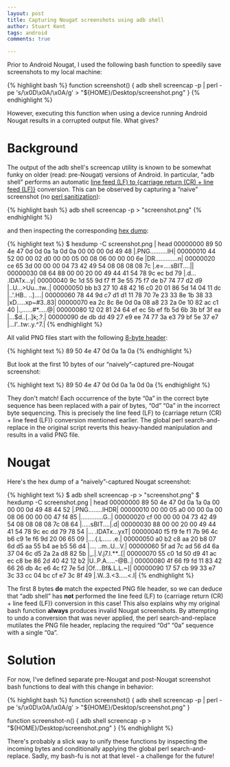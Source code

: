 ```yaml
---
layout: post
title: Capturing Nougat screenshots using adb shell
author: Stuart Kent
tags: android
comments: true

---
```


Prior to Android Nougat, I used the following bash function to speedily save screenshots to my local machine:

{% highlight bash %}
function screenshot() {
  adb shell screencap -p | perl -pe 's/\x0D\x0A/\x0A/g' > "${HOME}/Desktop/screenshot.png"
}
{% endhighlight %}

However, executing this function when using a device running Android Nougat results in a corrupted output file. What gives?

<!--more-->

# Background

The output of the adb shell's screencap utility is known to be somewhat funky on older (read: pre-Nougat) versions of Android. In particular, "adb shell" performs an automatic [line feed (LF) to {carriage return (CR) + line feed (LF)}](http://stackoverflow.com/a/13593914/2911458) conversion. This can be observed by capturing a “naive” screenshot (no [perl sanitization](http://blog.shvetsov.com/2013/02/grab-android-screenshot-to-computer-via.html)):

{% highlight bash %}
adb shell screencap -p > "screenshot.png"
{% endhighlight %}

and then inspecting the corresponding [hex dump](https://en.wikipedia.org/wiki/Hex_dump):

{% highlight text %}
$ hexdump -C screenshot.png | head
00000000  89 50 4e 47 0d 0d 0a 1a  0d 0a 00 00 00 0d 49 48  |.PNG..........IH|
00000010  44 52 00 00 02 d0 00 00  05 00 08 06 00 00 00 6e  |DR.............n|
00000020  ce 65 3d 00 00 00 04 73  42 49 54 08 08 08 08 7c  |.e=....sBIT....||
00000030  08 64 88 00 00 20 00 49  44 41 54 78 9c ec bd 79  |.d... .IDATx...y|
00000040  9c 1d 55 9d f7 ff 3e 55  75 f7 de b7 74 77 d2 d9  |..U...>Uu...tw..|
00000050  bb b3 27 10 48 42 16 c0  20 01 86 5d 14 04 11 dc  |..'.HB.. ..]....|
00000060  78 44 9d c7 d1 d1 11 78  70 7e 23 33 8e 1b 38 33  |xD.....xp~#3..83|
00000070  ea 2c 8c 8e 0d 0a 08 a8  23 2a 0e 10 82 ac c1 40  |.,......#*.....@|
00000080  12 02 81 24 64 ef ec 5b  ef fb 5d 6b 3b bf 3f ea  |...$d..[..]k;.?.|
00000090  de db dd 49 27 e9 ee 74  77 3a e3 79 bf 5e 37 e7  |...I'..tw:.y.^7.|
{% endhighlight %}

All valid PNG files start with the following [8-byte header](https://en.wikipedia.org/wiki/Portable_Network_Graphics#File_header):

{% highlight text %}
89 50 4e 47 0d 0a 1a 0a
{% endhighlight %}

But look at the first 10 bytes of our “naively”-captured pre-Nougat screenshot:

{% highlight text %}
89 50 4e 47 0d 0d 0a 1a 0d 0a
{% endhighlight %}

They don't match! Each occurrence of the byte “0a” in the correct byte sequence has been replaced with a pair of bytes, “0d” “0a” in the incorrect byte sequencing. This is precisely the line feed (LF) to {carriage return (CR) + line feed (LF)} conversion mentioned earlier. The global perl search-and-replace in the original script reverts this heavy-handed manipulation and results in a valid PNG file.

# Nougat

Here's the hex dump of a “naively”-captured Nougat screenshot:

{% highlight text %}
$ adb shell screencap -p > "screenshot.png"
$ hexdump -C screenshot.png | head
00000000  89 50 4e 47 0d 0a 1a 0a  00 00 00 0d 49 48 44 52  |.PNG........IHDR|
00000010  00 00 05 a0 00 00 0a 00  08 06 00 00 00 47 f4 85  |.............G..|
00000020  cf 00 00 00 04 73 42 49  54 08 08 08 08 7c 08 64  |.....sBIT....|.d|
00000030  88 00 00 20 00 49 44 41  54 78 9c ec dd 79 78 54  |... .IDATx...yxT|
00000040  f5 f9 fe f1 7b 96 4c b6  c9 1e f6 9d 20 06 65 09  |....{.L..... .e.|
00000050  a0 b2 c8 aa 20 b8 07 6d  d5 aa 55 b4 ae b5 56 d4  |.... ..m..U...V.|
00000060  5f ad 7c ad 56 d4 6a 37  04 6c d5 2a 2a d8 82 5b  |_.|.V.j7.l.**..[|
00000070  55 c0 1d 50 d9 41 ac ec  c8 be 86 2d 40 42 12 b2  |U..P.A.....-@B..|
00000080  4f 66 f9 fd 11 83 42 66  26 db 4c e6 4c f2 7e 5d  |Of....Bf&.L.L.~]|
00000090  17 57 cb 99 33 e7 3c 33  cc 04 bc cf e7 3c 8f 49  |.W..3.<3.....<.I|
{% endhighlight %}

The first 8 bytes **do** match the expected PNG file header, so we can deduce that “adb shell” has **not** performed the line feed (LF) to {carriage return (CR) + line feed (LF)} conversion in this case! This also explains why my original bash function **always** produces invalid Nougat screenshots. By attempting to undo a conversion that was never applied, the perl search-and-replace mutilates the PNG file header, replacing the required “0d” “0a” sequence with a single “0a”.

# Solution

For now, I've defined separate pre-Nougat and post-Nougat screenshot bash functions to deal with this change in behavior:

{% highlight bash %}
function screenshot() {
  adb shell screencap -p | perl -pe 's/\x0D\x0A/\x0A/g' > "${HOME}/Desktop/screenshot.png"
}

function screenshot-n() {
  adb shell screencap -p > "${HOME}/Desktop/screenshot.png"
}
{% endhighlight %}

There's probably a slick way to unify these functions by inspecting the incoming bytes and conditionally applying the global perl search-and-replace. Sadly, my bash-fu is not at that level - a challenge for the future!